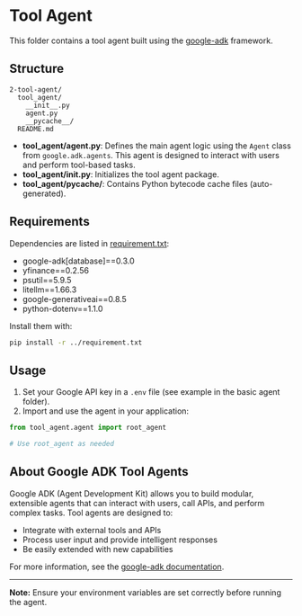 # Tool Agent

This folder contains a tool agent built using the [google-adk](https://pypi.org/project/google-adk/) framework.

## Structure

```
2-tool-agent/
  tool_agent/
    __init__.py
    agent.py
    __pycache__/
  README.md
```

- **tool_agent/agent.py**: Defines the main agent logic using the `Agent` class from `google.adk.agents`. This agent is designed to interact with users and perform tool-based tasks.
- **tool_agent/__init__.py**: Initializes the tool agent package.
- **tool_agent/__pycache__/**: Contains Python bytecode cache files (auto-generated).

## Requirements

Dependencies are listed in [requirement.txt](../requirement.txt):

- google-adk[database]==0.3.0
- yfinance==0.2.56
- psutil==5.9.5
- litellm==1.66.3
- google-generativeai==0.8.5
- python-dotenv==1.1.0

Install them with:

```sh
pip install -r ../requirement.txt
```

## Usage

1. Set your Google API key in a `.env` file (see example in the basic agent folder).
2. Import and use the agent in your application:

```python
from tool_agent.agent import root_agent

# Use root_agent as needed
```

## About Google ADK Tool Agents

Google ADK (Agent Development Kit) allows you to build modular, extensible agents that can interact with users, call APIs, and perform complex tasks. Tool agents are designed to:
- Integrate with external tools and APIs
- Process user input and provide intelligent responses
- Be easily extended with new capabilities

For more information, see the [google-adk documentation](https://pypi.org/project/google-adk/).

---
**Note:** Ensure your environment variables are set correctly before running the agent.
